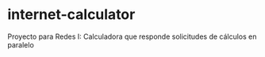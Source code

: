 # internet-calculator
Proyecto para Redes I: Calculadora que responde solicitudes de cálculos en paralelo
